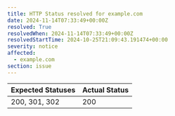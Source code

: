 ```yaml
---
title: HTTP Status resolved for example.com
date: 2024-11-14T07:33:49+00:00Z
resolved: True
resolvedWhen: 2024-11-14T07:33:49+00:00Z
resolvedStartTime: 2024-10-25T21:09:43.191474+00:00
severity: notice
affected:
  - example.com
section: issue
---
```


| Expected Statuses | Actual Status  |
|-------------------|----------------|
| 200, 301, 302 | 200 |
